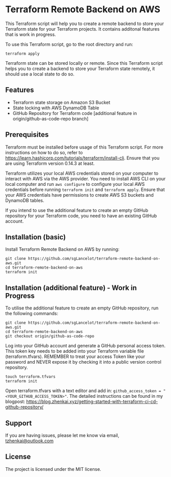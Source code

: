Terraform Remote Backend on AWS
========
This Terraform script will help you to create a remote backend to store your Terraform state for your Terraform projects. It contains additonal features that is work in progress.

To use this Terraform script, go to the root directory and run:

    terraform apply
    
Terraform state can be stored locally or remote. Since this Terraform script helps you to create a backend to store your Terraform state remotely, it should use a local state to do so.

Features
--------
- Terraform state storage on Amazon S3 Bucket
- State locking with AWS DynamoDB Table
- GitHub Repository for Terraform code [additional feature in origin/github-as-code-repo branch]

Prerequisites
-------------
Terraform must be installed before usage of this Terraform script. For more instructions on how to do so, refer to https://learn.hashicorp.com/tutorials/terraform/install-cli. Ensure that you are using Terraform version 0.14.3 at least. 

Terraform utilizes your local AWS credentials stored on your computer to interact with AWS via the AWS provider. You need to install AWS CLI on your local computer and run `aws configure` to configure your local AWS credentials before running `terraform init` and `terraform apply`. Ensure that your AWS credentials have permissions to create AWS S3 buckets and DynamoDB tables.

If you intend to use the additional feature to create an empty GitHub repository for your Terraform code, you need to have an existing GitHub account.

Installation (basic)
------------
Install Terraform Remote Backend on AWS by running:

    git clone https://github.com/sgLancelot/terraform-remote-backend-on-aws.git
    cd terraform-remote-backend-on-aws
    terraform init

Installation (additional feature) - Work in Progress
------------
To utilise the additional feature to create an empty GitHub repository, run the following commands:

    git clone https://github.com/sgLancelot/terraform-remote-backend-on-aws.git
    cd terraform-remote-backend-on-aws
    git checkout origin/github-as-code-repo

Log into your GitHub account and generate a GitHub personal access token. This token key needs to be added into your Terraform variable file (terraform.tfvars). REMEMBER to treat your access Token like your password and NEVER expose it by checking it into a public version control repository. 

    touch terraform.tfvars
    terraform init

Open terraform.tfvars with a text editor and add in: `github_access_token = "<YOUR_GITHUB_ACCESS_TOKEN>"`. The detailed instructions can be found in my blogpost: https://blog.zhenkai.xyz/getting-started-with-terraform-ci-cd-github-repository/

Support
-------
If you are having issues, please let me know via email, tzhenkai@outlook.com

License
-------
The project is licensed under the MIT license.